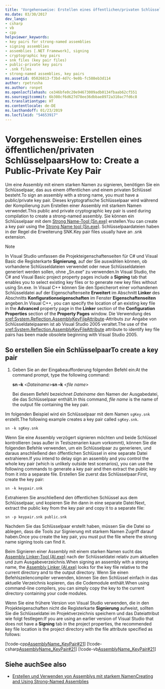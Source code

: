 ```yaml
---
title: 'Vorgehensweise: Erstellen eines öffentlichen/privaten Schlüsselpaars'
ms.date: 03/30/2017
dev_langs:
- csharp
- vb
- cpp
helpviewer_keywords:
- key pairs for strong-named assemblies
- signing assemblies
- assemblies [.NET Framework], signing
- cryptographic key pairs
- snk files (key pair files)
- public-private key pairs
- .snk files
- strong-named assemblies, key pairs
ms.assetid: 05026813-f3bd-4d7c-9e0b-fc588eb3d114
author: rpetrusha
ms.author: ronpet
ms.openlocfilehash: ce346bfe0c20e94673009adb0134fbaab62cf551
ms.sourcegitcommit: 6b308cf6d627d78ee36dbbae8972a310ac7fd6c8
ms.translationtype: HT
ms.contentlocale: de-DE
ms.lasthandoff: 01/23/2019
ms.locfileid: "54653917"
---
```

# <a name="how-to-create-a-public-private-key-pair"></a><span data-ttu-id="d606d-102">Vorgehensweise: Erstellen eines öffentlichen/privaten Schlüsselpaars</span><span class="sxs-lookup"><span data-stu-id="d606d-102">How to: Create a Public-Private Key Pair</span></span>

<span data-ttu-id="d606d-103">Um eine Assembly mit einem starken Namen zu signieren, benötigen Sie ein Schlüsselpaar, das aus einem öffentlichen und einem privaten Schlüssel besteht.</span><span class="sxs-lookup"><span data-stu-id="d606d-103">To sign an assembly with a strong name, you must have a public/private key pair.</span></span> <span data-ttu-id="d606d-104">Dieses kryptografische Schlüsselpaar wird während der Kompilierung zum Erstellen einer Assembly mit starkem Namen verwendet.</span><span class="sxs-lookup"><span data-stu-id="d606d-104">This public and private cryptographic key pair is used during compilation to create a strong-named assembly.</span></span> <span data-ttu-id="d606d-105">Sie können ein Schlüsselpaar mit dem [Strong Name-Tool (Sn.exe)](../../../docs/framework/tools/sn-exe-strong-name-tool.md) erstellen.</span><span class="sxs-lookup"><span data-stu-id="d606d-105">You can create a key pair using the [Strong Name tool (Sn.exe)](../../../docs/framework/tools/sn-exe-strong-name-tool.md).</span></span> <span data-ttu-id="d606d-106">Schlüsselpaardateien haben in der Regel die Erweiterung SNK.</span><span class="sxs-lookup"><span data-stu-id="d606d-106">Key pair files usually have an .snk extension.</span></span>

> [!NOTE]
> <span data-ttu-id="d606d-107">In Visual Studio umfassen die Projekteigenschaftenseiten für C# und Visual Basic die Registerkarte **Signierung**, auf der Sie auswählen können, ob vorhandene Schlüsseldateien verwendet oder neue Schlüsseldateien generiert werden sollen, ohne „Sn.exe“ zu verwenden.</span><span class="sxs-lookup"><span data-stu-id="d606d-107">In Visual Studio, the C# and Visual Basic project property pages include a **Signing** tab that enables you to select existing key files or to generate new key files without using Sn.exe.</span></span> <span data-ttu-id="d606d-108">In Visual C++ können Sie den Speicherort einer vorhandenen Schlüsseldatei auf der Eigenschaftenseite **Erweitert** im Abschnitt **Linker** des Abschnitts **Konfigurationseigenschaften** im Fenster **Eigenschaftenseiten** angeben.</span><span class="sxs-lookup"><span data-stu-id="d606d-108">In Visual C++, you can specify the location of an existing key file in the **Advanced** property page in the **Linker** section of the **Configuration Properties** section of the **Property Pages** window.</span></span> <span data-ttu-id="d606d-109">Die Verwendung des <xref:System.Reflection.AssemblyKeyFileAttribute>-Attributs zur Angabe von Schlüsseldateipaaren ist ab Visual Studio 2005 veraltet.</span><span class="sxs-lookup"><span data-stu-id="d606d-109">The use of the <xref:System.Reflection.AssemblyKeyFileAttribute> attribute to identify key file pairs has been made obsolete beginning with Visual Studio 2005.</span></span>

## <a name="to-create-a-key-pair"></a><span data-ttu-id="d606d-110">So erstellen Sie ein Schlüsselpaar</span><span class="sxs-lookup"><span data-stu-id="d606d-110">To create a key pair</span></span>

1.  <span data-ttu-id="d606d-111">Geben Sie an der Eingabeaufforderung folgenden Befehl ein:</span><span class="sxs-lookup"><span data-stu-id="d606d-111">At the command prompt, type the following command:</span></span>

     <span data-ttu-id="d606d-112">**sn –k** \<*Dateiname*></span><span class="sxs-lookup"><span data-stu-id="d606d-112">**sn –k** \<*file name*></span></span>

     <span data-ttu-id="d606d-113">Bei diesem Befehl bezeichnet *Dateiname* den Namen der Ausgabedatei, die das Schlüsselpaar enthält.</span><span class="sxs-lookup"><span data-stu-id="d606d-113">In this command, *file name* is the name of the output file containing the key pair.</span></span>

 <span data-ttu-id="d606d-114">Im folgenden Beispiel wird ein Schlüsselpaar mit dem Namen `sgKey.snk` erstellt.</span><span class="sxs-lookup"><span data-stu-id="d606d-114">The following example creates a key pair called `sgKey.snk`.</span></span>

```
sn -k sgKey.snk
```

 <span data-ttu-id="d606d-115">Wenn Sie eine Assembly verzögert signieren möchten und beide Schlüssel kontrollieren (was außer in Testszenarien kaum vorkommt), können Sie die folgenden Befehle verwenden, um ein Schlüsselpaar zu generieren, und daraus anschließend den öffentlichen Schlüssel in eine separate Datei extrahieren.</span><span class="sxs-lookup"><span data-stu-id="d606d-115">If you intend to delay sign an assembly and you control the whole key pair (which is unlikely outside test scenarios), you can use the following commands to generate a key pair and then extract the public key from it into a separate file.</span></span> <span data-ttu-id="d606d-116">Erstellen Sie zuerst das Schlüsselpaar:</span><span class="sxs-lookup"><span data-stu-id="d606d-116">First, create the key pair:</span></span>

```
sn -k keypair.snk
```

 <span data-ttu-id="d606d-117">Extrahieren Sie anschließend den öffentlichen Schlüssel aus dem Schlüsselpaar, und kopieren Sie ihn dann in eine separate Datei:</span><span class="sxs-lookup"><span data-stu-id="d606d-117">Next, extract the public key from the key pair and copy it to a separate file:</span></span>

```
sn -p keypair.snk public.snk
```

 <span data-ttu-id="d606d-118">Nachdem Sie das Schlüsselpaar erstellt haben, müssen Sie die Datei so ablegen, dass die Tools zur Signierung mit starkem Namen Zugriff darauf haben.</span><span class="sxs-lookup"><span data-stu-id="d606d-118">Once you create the key pair, you must put the file where the strong name signing tools can find it.</span></span>

 <span data-ttu-id="d606d-119">Beim Signieren einer Assembly mit einem starken Namen sucht das [Assembly Linker-Tool (Al.exe)](../../../docs/framework/tools/al-exe-assembly-linker.md) nach der Schlüsseldatei relativ zum aktuellen und zum Ausgabeverzeichnis.</span><span class="sxs-lookup"><span data-stu-id="d606d-119">When signing an assembly with a strong name, the [Assembly Linker (Al.exe)](../../../docs/framework/tools/al-exe-assembly-linker.md) looks for the key file relative to the current directory and to the output directory.</span></span> <span data-ttu-id="d606d-120">Wenn Sie einen Befehlszeilencompiler verwenden, können Sie den Schlüssel einfach in das aktuelle Verzeichnis kopieren, das die Codemodule enthält.</span><span class="sxs-lookup"><span data-stu-id="d606d-120">When using command-line compilers, you can simply copy the key to the current directory containing your code modules.</span></span>

 <span data-ttu-id="d606d-121">Wenn Sie eine frühere Version von Visual Studio verwenden, die in den Projekteigenschaften nicht die Registerkarte **Signierung** aufweist, sollten Sie die Schlüsseldatei im Projektverzeichnis speichern und das Dateiattribut wie folgt festlegen:</span><span class="sxs-lookup"><span data-stu-id="d606d-121">If you are using an earlier version of Visual Studio that does not have a **Signing** tab in the project properties, the recommended key file location is the project directory with the file attribute specified as follows:</span></span>

 [!code-cpp[AssemblyName_KeyPair#21](../../../samples/snippets/cpp/VS_Snippets_CLR/AssemblyName_KeyPair/CPP/keyfileattrib.cpp#21)]
 [!code-csharp[AssemblyName_KeyPair#21](../../../samples/snippets/csharp/VS_Snippets_CLR/AssemblyName_KeyPair/CS/keyfileattrib.cs#21)]
 [!code-vb[AssemblyName_KeyPair#21](../../../samples/snippets/visualbasic/VS_Snippets_CLR/AssemblyName_KeyPair/VB/keyfileattrib.vb#21)]

## <a name="see-also"></a><span data-ttu-id="d606d-122">Siehe auch</span><span class="sxs-lookup"><span data-stu-id="d606d-122">See also</span></span>

- [<span data-ttu-id="d606d-123">Erstellen und Verwenden von Assemblys mit starkem Namen</span><span class="sxs-lookup"><span data-stu-id="d606d-123">Creating and Using Strong-Named Assemblies</span></span>](../../../docs/framework/app-domains/create-and-use-strong-named-assemblies.md)
